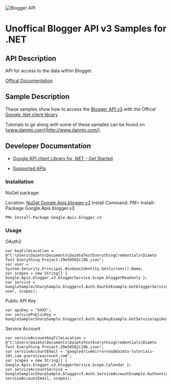 ﻿![Blogger API](https://www.google.com/images/icons/product/blogger-32.png)

# Unoffical Blogger API v3 Samples for .NET  

## API Description

API for access to the data within Blogger.

[Offical Documentation](https://developers.google.com/blogger/docs/3.0/getting_started)

## Sample Description

These samples show how to access the [Blogger API v3](https://developers.google.com/blogger/docs/3.0/getting_started) with the Offical [Google .Net client library](https://github.com/google/google-api-dotnet-client)

Tutorials to go along with some of these samples can be found on [www.daimto.com](http://www.daimto.com/)

## Developer Documentation

* [Google API client Library for .NET - Get Started](https://developers.google.com/api-client-library/dotnet/get_started)

* [Supported APIs](https://developers.google.com/api-client-library/dotnet/apis/)

### Installation

NuGet package:

Location: [NuGet Google.Apis.blogger.v3](https://www.nuget.org/packages/Google.Apis.blogger.v3)
Install Command: PM>  Install-Package Google.Apis.blogger.v3

```
PM> Install-Package Google.Apis.blogger.v3
```

### Usage

OAuth2
```
var keyFileLocation = @"C:\Users\Daimto\Documents\DaimtoTestEverythingCredentials\Diamto Test Everything Project-29e50502c19b.json";
var user = System.Security.Principal.WindowsIdentity.GetCurrent().Name;
var scopes = new String[] { Google.Apis.blogger.v3.bloggerService.Scope.bloggerReadonly };
var service = GoogleSamplecSharpSample.bloggerv3.Auth.Oauth2Example.GetbloggerService(keyFileLocation, user, scopes);
```

Public API Key

```
var apiKey = "XXXX";
var servicePublicKey = GoogleSamplecSharpSample.bloggerv3.Auth.ApiKeyExample.GetService(apiKey);
```

Service Account
```
var serviceAccountKeyFileLocation = @"C:\Users\Daimto\Documents\DaimtoTestEverythingCredentials\Diamto Test Everything Project-29e50502c19b.json";
var serviceAccountEmail = "googledrivemirrornas@daimto-tutorials-101.iam.gserviceaccount.com";
var scopes = new String[] { Google.Apis.blogger.v3.bloggerService.Scope.Calendar };            
var serviceAccountService = GoogleSamplecSharpSample.bloggerv3.Auth.ServiceAccountExample.AuthenticateServiceAccount(serviceAccountKeyFileLocation, serviceAccountEmail, scopes);
```
